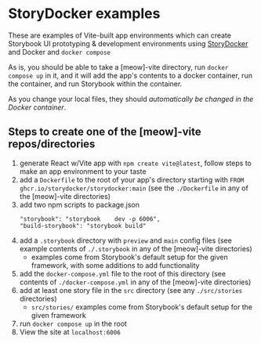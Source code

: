 # StoryDocker examples

These are examples of Vite-built app environments which can create Storybook UI prototyping & development environments using [StoryDocker](https://github.com/storydocker/storydocker) and Docker and `docker compose`

As is, you should be able to take a [meow]-vite directory, run `docker compose up` in it, and it will add the app's contents to a docker container, run the container, and run Storybook within the container. 

As you change your local files, they should _automatically be changed in the Docker container_.

## Steps to create one of the [meow]-vite repos/directories

1. generate React w/Vite app with `npm create vite@latest`, follow steps to make an app environment to your taste
2. add a `Dockerfile` to the root of your app's directory starting with `FROM ghcr.io/storydocker/storydocker:main` (see the `./Dockerfile` in any of the [meow]-vite directories)
3. add two npm scripts to package.json
    ```
    "storybook": "storybook    dev -p 6006",
    "build-storybook": "storybook build"
    ```
4. add a `.storybook` directory with `preview` and `main` config files (see example contents of `./.storybook` in any of the [meow]-vite directories)
   * examples come from Storybook's default setup for the given framework, with some additions to add functionality 
5. add the `docker-compose.yml` file to the root of this directory (see contents of `./docker-compose.yml` in any of the [meow]-vite directories)
6. add at least one story file in the `src` directory (see any `./src/stories` directories)
   * `src/stories/` examples come from Storybook's default setup for the given framework
7. run `docker compose up` in the root
8. View the site at `localhost:6006`